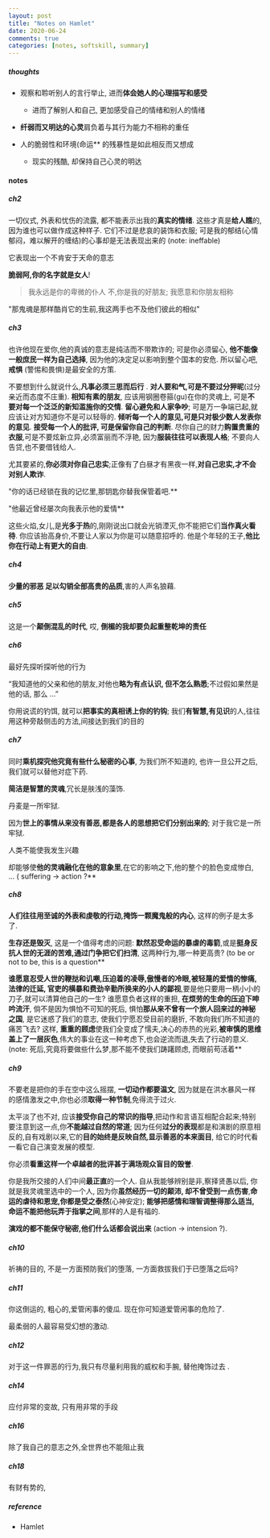 ```yaml
---
layout: post
title: "Notes on Hamlet"
date: 2020-06-24
comments: true
categories: [notes, softskill, summary]
---
```


##### thoughts
  *  观察和聆听别人的言行举止, 进而**体会她人的心理描写和感受**
      - 进而了解别人和自己,  更加感受自己的情绪和别人的情绪

  *  **纤弱而又明达的心灵**肩负着与其行为能力不相称的重任

  *  人的脆弱性和环境(命运** 的残暴性是如此相反而又想成
      - 现实的残酷, 却保持自己心灵的明达



#### notes

##### ch2
一切仪式, 外表和忧伤的流露, 都不能表示出我的**真实的情绪**.
这些才真是**给人瞧**的,因为谁也可以做作成这种样子.
它们不过是悲哀的装饰和衣服;
可是我的郁结(心情郁闷，难以解开的缠结)的心事却是无法表现出来的 (note: ineffable)

它表现出一个不肯安于天命的意志


**脆弱阿,你的名字就是女人**!

> 我永远是你的卑微的仆人
> 不,你是我的好朋友; 我愿意和你朋友相称

"那鬼魂是那样酷肖它的生前,我这两手也不及他们彼此的相似"


##### ch3
也许他现在爱你,他的真诚的意志是纯洁而不带欺诈的; 可是你必须留心, **他不能像一般庶民一样为自己选择**,
因为他的决定足以影响到整个国本的安危.
所以留心吧, **戒惧** (警惕和畏惧)是最安全的方策.


不要想到什么就说什么,**凡事必须三思而后行** .
**对人要和气,可是不要过分狎昵**(过分亲近而态度不庄重).
**相知有素的朋友**, 应该用钢圈卷箍(gu)在你的灵魂上, 可是**不要对每一个泛泛的新知滥施你的交情**.
**留心避免和人家争吵**; 可是万一争端已起,就应该让对方知道你不是可以轻辱的.
**倾听每一个人的意见,可是只对极少数人发表你的意见**.
**接受每一个人的批评, 可是保留你自己的判断**.
尽你自己的财力**购置贵重的衣服**,可是不要炫新立异,必须富丽而不浮艳, 因为**服装往往可以表现人格**;
不要向人告贷,也不要借钱给人.

尤其要紧的,**你必须对你自己忠实**;正像有了白昼才有黑夜一样,**对自己忠实,才不会对别人欺诈**.

"你的话已经锁在我的记忆里,那钥匙你替我保管着吧.**

"他最近曾经屡次向我表示他的爱情**

这些火焰,女儿,是**光多于热**的,刚刚说出口就会光销湮灭,你不能把它们**当作真火看待**.
你应该抬高身价,不要让人家以为你是可以随意招呼的.
他是个年轻的王子,**他比你在行动上有更大的自由**.

##### ch4
**少量的邪恶 足以勾销全部高贵的品质**,害的人声名狼藉.

##### ch5
这是一个**颠倒混乱的时代**, 哎, **倒楣的我却要负起重整乾坤的责任**


##### ch6
最好先探听探听他的行为

“我知道他的父亲和他的朋友,对他也**略为有点认识, 但不怎么熟悉**;不过假如果然是他的话, 那么 ...”

你用说谎的钓饵, 就可以**把事实的真相诱上你的钓钩**;
我们**有智慧,有见识**的人,往往用这种旁敲侧击的方法,间接达到我们的目的

##### ch7
同时**乘机探究他究竟有些什么秘密的心事**, 为我们所不知道的, 也许一旦公开之后,我们就可以替他对症下药.

**简洁是智慧的灵魂**,冗长是肤浅的藻饰.

丹麦是一所牢狱.

因为**世上的事情从来没有善恶,都是各人的思想把它们分别出来的**; 对于我它是一所牢狱.

人类不能使我发生兴趣

却能够使**他的灵魂融化在他的意象里**,在它的影响之下,他的整个的脸色变成惨白, ... ( suffering -> action ?**

##### ch8
**人们往往用至诚的外表和虔敬的行动,掩饰一颗魔鬼般的内心**, 这样的例子是太多了.

**生存还是毁灭**, 这是一个值得考虑的问题: **默然忍受命运的暴虐的毒箭**,或是**挺身反抗人世的无涯的苦难,通过门争把它们扫清**, 这两种行为,哪一种更高贵?  (to be or not to be, this is a question**

**谁愿意忍受人世的鞭挞和讥嘲,压迫着的凌辱,傲慢者的冷眼,被轻蔑的爱情的惨痛,法律的迁延,
官吏的横暴和费劲辛勤所换来的小人的鄙视**,要是他只要用一柄小小的刀子,就可以清算他自己的一生?
谁愿意负者这样的重担, **在烦劳的生命的压迫下呻吟流汗**, 倘不是因为惧怕不可知的死后,
惧怕**那从来不曾有一个旅人回来过的神秘之国**, 是它迷惑了我们的意志, 使我们宁愿忍受目前的磨折,
不敢向我们所不知道的痛苦飞去?  这样, **重重的顾虑**使我们全变成了懦夫,决心的赤热的光彩,**被审慎的思维
盖上了一层灰色**,伟大的事业在这一种考虑下,也会逆流而退,失去了行动的意义. (note: 死后,究竟将要做些什么梦,那不能不使我们踌躇顾虑, 而眼前苟活着**

##### ch9

不要老是把你的手在空中这么摇摆, **一切动作都要温文**, 因为就是在洪水暴风一样的感情激发之中,你也必须**取得一种节制**,免得流于过火.

太平淡了也不对, 应该**接受你自己的常识的指导**,把动作和言语互相配合起来;特别要注意到这一点,你**不能越过自然的常道**; 因为任何**过分的表现**都是和演剧的原意相反的,自有戏剧以来,它的**目的始终是反映自然,显示善恶的本来面目**,
给它的时代看一看它自己演变发展的模型.

你必须**看重这样一个卓越者的批评甚于满场观众盲目的毁誉**.

你是我所交接的人们中间**最正直**的一个人.
自从我能够辨别是非,察择贤愚以后, 你就是我灵魂里选中的一个人, 因为你**虽然经历一切的颠沛,
却不曾受到一点伤害**,**命运的虐待和恩宠,你都是受之泰然**(心神安定); **能够把感情和理智调整得那么适当,
命运不能把他玩弄于指掌之间**,那样的人是有福的.

**演戏的都不能保守秘密,他们什么话都会说出来** (action -> intension ?).

##### ch10
祈祷的目的, 不是一方面预防我们的堕落, 一方面救拔我们于已堕落之后吗?

##### ch11

你这倒运的, 粗心的,爱管闲事的傻瓜.
现在你可知道爱管闲事的危险了.

最柔弱的人最容易受幻想的激动.

##### ch12
对于这一件罪恶的行为,我只有尽量利用我的威权和手腕, 替他掩饰过去 .


##### ch14
 应付非常的变故, 只有用非常的手段

#####  ch16
除了我自己的意志之外,全世界也不能阻止我

##### ch18
有财有势的,







##### reference
* Hamlet
